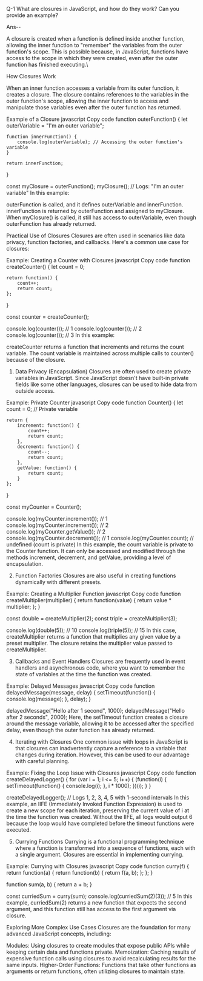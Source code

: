 Q-1 What are closures in JavaScript, and how do they work? Can you provide an example?

Ans--

A closure is created when a function is defined inside another function, allowing the inner function to "remember" the variables from the outer function's scope. This is possible because, in JavaScript, functions have access to the scope in which they were created, even after the outer function has finished executing.\
  
How Closures Work

When an inner function accesses a variable from its outer function, it creates a closure. The closure contains references to the variables in the outer function's scope, allowing the inner function to access and manipulate those variables even after the outer function has returned.

Example of a Closure
javascript
Copy code
function outerFunction() {
    let outerVariable = "I'm an outer variable";

    function innerFunction() {
        console.log(outerVariable); // Accessing the outer function's variable
    }

    return innerFunction;
}

const myClosure = outerFunction();
myClosure(); // Logs: "I'm an outer variable"
In this example:

outerFunction is called, and it defines outerVariable and innerFunction.
innerFunction is returned by outerFunction and assigned to myClosure.
When myClosure() is called, it still has access to outerVariable, even though outerFunction has already returned.


Practical Use of Closures
Closures are often used in scenarios like data privacy, function factories, and callbacks. Here's a common use case for closures:

Example: Creating a Counter with Closures
javascript
Copy code
function createCounter() {
    let count = 0;

    return function() {
        count++;
        return count;
    };
}

const counter = createCounter();

console.log(counter()); // 1
console.log(counter()); // 2
console.log(counter()); // 3
In this example:

createCounter returns a function that increments and returns the count variable.
The count variable is maintained across multiple calls to counter() because of the closure.


1. Data Privacy (Encapsulation)
Closures are often used to create private variables in JavaScript. Since JavaScript doesn't have built-in private fields like some other languages, closures can be used to hide data from outside access.

Example: Private Counter
javascript
Copy code
function Counter() {
    let count = 0; // Private variable

    return {
        increment: function() {
            count++;
            return count;
        },
        decrement: function() {
            count--;
            return count;
        },
        getValue: function() {
            return count;
        }
    };
}

const myCounter = Counter();

console.log(myCounter.increment()); // 1
console.log(myCounter.increment()); // 2
console.log(myCounter.getValue());  // 2
console.log(myCounter.decrement()); // 1
console.log(myCounter.count);       // undefined (count is private)
In this example, the count variable is private to the Counter function. It can only be accessed and modified through the methods increment, decrement, and getValue, providing a level of encapsulation.

2. Function Factories
Closures are also useful in creating functions dynamically with different presets.

Example: Creating a Multiplier Function
javascript
Copy code
function createMultiplier(multiplier) {
    return function(value) {
        return value * multiplier;
    };
}

const double = createMultiplier(2);
const triple = createMultiplier(3);

console.log(double(5)); // 10
console.log(triple(5)); // 15
In this case, createMultiplier returns a function that multiplies any given value by a preset multiplier. The closure retains the multiplier value passed to createMultiplier.

3. Callbacks and Event Handlers
Closures are frequently used in event handlers and asynchronous code, where you want to remember the state of variables at the time the function was created.

Example: Delayed Messages
javascript
Copy code
function delayedMessage(message, delay) {
    setTimeout(function() {
        console.log(message);
    }, delay);
}

delayedMessage("Hello after 1 second", 1000);
delayedMessage("Hello after 2 seconds", 2000);
Here, the setTimeout function creates a closure around the message variable, allowing it to be accessed after the specified delay, even though the outer function has already returned.

4. Iterating with Closures
One common issue with loops in JavaScript is that closures can inadvertently capture a reference to a variable that changes during iteration. However, this can be used to our advantage with careful planning.

Example: Fixing the Loop Issue with Closures
javascript
Copy code
function createDelayedLogger() {
    for (var i = 1; i <= 5; i++) {
        (function(i) { 
            setTimeout(function() {
                console.log(i);
            }, i * 1000);
        })(i);
    }
}

createDelayedLogger();
// Logs 1, 2, 3, 4, 5 with 1-second intervals
In this example, an IIFE (Immediately Invoked Function Expression) is used to create a new scope for each iteration, preserving the current value of i at the time the function was created. Without the IIFE, all logs would output 6 because the loop would have completed before the timeout functions were executed.

5. Currying Functions
Currying is a functional programming technique where a function is transformed into a sequence of functions, each with a single argument. Closures are essential in implementing currying.

Example: Currying with Closures
javascript
Copy code
function curry(f) {
    return function(a) {
        return function(b) {
            return f(a, b);
        };
    };
}

function sum(a, b) {
    return a + b;
}

const curriedSum = curry(sum);
console.log(curriedSum(2)(3)); // 5
In this example, curriedSum(2) returns a new function that expects the second argument, and this function still has access to the first argument via closure.

Exploring More Complex Use Cases
Closures are the foundation for many advanced JavaScript concepts, including:

Modules: Using closures to create modules that expose public APIs while keeping certain data and functions private.
Memoization: Caching results of expensive function calls using closures to avoid recalculating results for the same inputs.
Higher-Order Functions: Functions that take other functions as arguments or return functions, often utilizing closures to maintain state.

